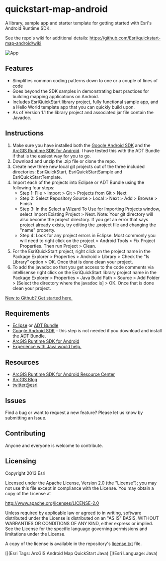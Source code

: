 quickstart-map-android
==================

A library, sample app and starter template for getting started with Esri's Android Runtime SDK.

See the repo's wiki for additional details: https://github.com/Esri/quickstart-map-android/wiki

![App](https://raw.github.com/Esri/quickstart-map-android/master/quickstart-android.png)

## Features
* Simplifies common coding patterns down to one or a couple of lines of code
* Goes beyond the SDK samples in demonstrating best practices for building mapping applications on Android.
* Includes EsriQuickStart library project, fully functional sample app, and a Hello World template app that you can quickly build upon.
* As of Version 1.1 the library project and associated jar file contain the Javadoc.

## Instructions

1. Make sure you have installed both the [Google Android SDK](http://developer.android.com/sdk/index.html) and the [ArcGIS Runtime SDK for Android](http://resources.arcgis.com/en/help/android-sdk/concepts/0119/01190000002m000000.htm). I have tested this with the ADT Bundle if that is the easiest way for you to go.
2. Download and unzip the .zip file or clone the repo.
3. Create new three new local git projects out of the three included directories: EsriQuickStart, EsriQuickStartSample and EsriQuickStartTemplate.
4. Import each of the projects into Eclipse or ADT Bundle using the following four steps:
	* Step 1: File > Import > Git > Projects from Git > Next
	* Step 2: Select Repository Source > Local > Next > Add > Browse > Finish
	* Step 3: In the Select a Wizard To Use for Importing Projects window, select Import Existing Project > Next. Note: Your git directory will also become the project directory. If you get an error that says project already exists, try editing the .project file and changing the "name" property.
	* Step 4:  Look for any project errors in Eclipse. Most commonly you will need to right click on the project > Android Tools > Fix Project Properties. Then run Project > Clean.
5. For the EsriQuickStart project, right click on the project name in the Package Explorer > Properties > Android > Library > Check the "Is Library" option > OK. Once that is done clean your project.
6. To add the javadoc so that you get access to the code comments via intellisense right click on the EsriQuickStart library project name in the Package Explorer > Properties > Java Build Path > Source > Add Folder > [Select the directory where the javadoc is] > OK. Once that is done clean your project.

[New to Github? Get started here.](http://htmlpreview.github.com/?https://github.com/Esri/esri.github.com/blob/master/help/esri-getting-to-know-github.html)

## Requirements

* [Eclipse](http://www.eclipse.org/downloads/) or [ADT Bundle](http://developer.android.com/sdk/index.html)
* [Google Android SDK](http://developer.android.com/sdk/index.html) - this step is not needed if you download and install the ADT Bundle.
* [ArcGIS Runtime SDK for Android](http://resources.arcgis.com/en/help/android-sdk/concepts/0119/01190000002m000000.htm)
* [Experience with Java would help.](http://developer.android.com/training/index.html)

## Resources

* [ArcGIS Runtime SDK for Android Resource Center](http://resources.arcgis.com/en/communities/runtime-android/)
* [ArcGIS Blog](http://blogs.esri.com/esri/arcgis/)
* [twitter@esri](http://twitter.com/esri)

## Issues

Find a bug or want to request a new feature?  Please let us know by submitting an Issue.

## Contributing

Anyone and everyone is welcome to contribute. 

## Licensing
Copyright 2013 Esri

Licensed under the Apache License, Version 2.0 (the "License");
you may not use this file except in compliance with the License.
You may obtain a copy of the License at

   http://www.apache.org/licenses/LICENSE-2.0

Unless required by applicable law or agreed to in writing, software
distributed under the License is distributed on an "AS IS" BASIS,
WITHOUT WARRANTIES OR CONDITIONS OF ANY KIND, either express or implied.
See the License for the specific language governing permissions and
limitations under the License.

A copy of the license is available in the repository's [license.txt](https://github.com/Esri/quickstart-map-android/blob/master/license.txt) file.

[](Esri Tags: ArcGIS Android Map QuickStart Java)
[](Esri Language: Java)
